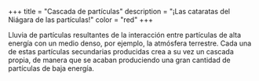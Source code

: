 +++
title = "Cascada de partículas"
description = "¡Las cataratas del Niágara de las partículas!"
color = "red"
+++

Lluvia de partículas resultantes de la interacción entre partículas de alta energía con un medio denso, por ejemplo, la atmósfera terrestre. Cada una de estas partículas secundarias producidas crea a su vez un cascada propia, de manera que se acaban produciendo una gran cantidad de partículas de baja energía.
